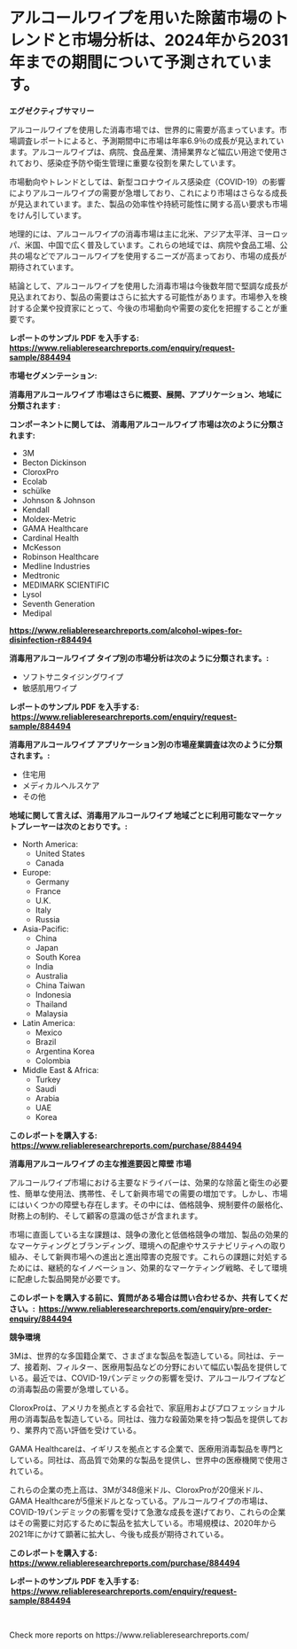 <p><h1>アルコールワイプを用いた除菌市場のトレンドと市場分析は、2024年から2031年までの期間について予測されています。</h1></p><p><strong>エグゼクティブサマリー</strong></p>
<p><p>アルコールワイプを使用した消毒市場では、世界的に需要が高まっています。市場調査レポートによると、予測期間中に市場は年率6.9％の成長が見込まれています。アルコールワイプは、病院、食品産業、清掃業界など幅広い用途で使用されており、感染症予防や衛生管理に重要な役割を果たしています。</p><p>市場動向やトレンドとしては、新型コロナウイルス感染症（COVID-19）の影響によりアルコールワイプの需要が急増しており、これにより市場はさらなる成長が見込まれています。また、製品の効率性や持続可能性に関する高い要求も市場をけん引しています。</p><p>地理的には、アルコールワイプの消毒市場は主に北米、アジア太平洋、ヨーロッパ、米国、中国で広く普及しています。これらの地域では、病院や食品工場、公共の場などでアルコールワイプを使用するニーズが高まっており、市場の成長が期待されています。</p><p>結論として、アルコールワイプを使用した消毒市場は今後数年間で堅調な成長が見込まれており、製品の需要はさらに拡大する可能性があります。市場参入を検討する企業や投資家にとって、今後の市場動向や需要の変化を把握することが重要です。</p></p>
<p><strong>レポートのサンプル PDF を入手する: <a href="https://www.reliableresearchreports.com/enquiry/request-sample/884494">https://www.reliableresearchreports.com/enquiry/request-sample/884494</a></strong></p>
<p><strong>市場セグメンテーション:</strong></p>
<p><strong> 消毒用アルコールワイプ 市場はさらに概要、展開、アプリケーション、地域に分類されます :</strong></p>
<p><strong>コンポーネントに関しては、 消毒用アルコールワイプ 市場は次のように分類されます: &nbsp;</strong></p>
<p><ul><li>3M</li><li>Becton Dickinson</li><li>CloroxPro</li><li>Ecolab</li><li>schülke</li><li>Johnson & Johnson</li><li>Kendall</li><li>Moldex-Metric</li><li>GAMA Healthcare</li><li>Cardinal Health</li><li>McKesson</li><li>Robinson Healthcare</li><li>Medline Industries</li><li>Medtronic</li><li>MEDIMARK SCIENTIFIC</li><li>Lysol</li><li>Seventh Generation</li><li>Medipal</li></ul></p>
<p><strong><a href="https://www.reliableresearchreports.com/alcohol-wipes-for-disinfection-r884494">https://www.reliableresearchreports.com/alcohol-wipes-for-disinfection-r884494</a></strong></p>
<p><strong> 消毒用アルコールワイプ タイプ別の市場分析は次のように分類されます。:</strong></p>
<p><ul><li>ソフトサニタイジングワイプ</li><li>敏感肌用ワイプ</li></ul></p>
<p><strong>レポートのサンプル PDF を入手する: &nbsp;<a href="https://www.reliableresearchreports.com/enquiry/request-sample/884494">https://www.reliableresearchreports.com/enquiry/request-sample/884494</a></strong></p>
<p><strong> 消毒用アルコールワイプ アプリケーション別の市場産業調査は次のように分類されます。:</strong></p>
<p><ul><li>住宅用</li><li>メディカルヘルスケア</li><li>その他</li></ul></p>
<p><strong>地域に関して言えば、消毒用アルコールワイプ 地域ごとに利用可能なマーケットプレーヤーは次のとおりです。:</strong></p>
<p><ul>
    <li>
        North America:
        <ul>
            <li>United States</li>
            <li>Canada</li>
        </ul>
    </li>
    <li>
        Europe:
        <ul>
            <li>Germany</li>
            <li>France</li>
            <li>U.K.</li>
            <li>Italy</li>
            <li>Russia</li>
        </ul>
    </li>
    <li>
        Asia-Pacific:
        <ul>
            <li>China</li>
            <li>Japan</li>
            <li>South Korea</li>
            <li>India</li>
            <li>Australia</li>
            <li>China Taiwan</li>
            <li>Indonesia</li>
            <li>Thailand</li>
            <li>Malaysia</li>
        </ul>
    </li>
    <li>
        Latin America:
        <ul>
            <li>Mexico</li>
            <li>Brazil</li>
            <li>Argentina Korea</li>
            <li>Colombia</li>
        </ul>
    </li>
    <li>
        Middle East & Africa:
        <ul>
            <li>Turkey</li>
            <li>Saudi</li>
            <li>Arabia</li>
            <li>UAE</li>
            <li>Korea</li>
        </ul>
    </li>
    </ul></p>
<p><strong>このレポートを購入する: &nbsp;<a href="https://www.reliableresearchreports.com/purchase/884494">https://www.reliableresearchreports.com/purchase/884494</a></strong></p>
<p><strong>消毒用アルコールワイプ の主な推進要因と障壁 市場</strong></p>
<p><p>アルコールワイプ市場における主要なドライバーは、効果的な除菌と衛生の必要性、簡単な使用法、携帯性、そして新興市場での需要の増加です。しかし、市場にはいくつかの障壁も存在します。その中には、価格競争、規制要件の厳格化、財務上の制約、そして顧客の意識の低さが含まれます。</p><p>市場に直面している主な課題は、競争の激化と低価格競争の増加、製品の効果的なマーケティングとブランディング、環境への配慮やサステナビリティへの取り組み、そして新興市場への進出と進出障害の克服です。これらの課題に対処するためには、継続的なイノベーション、効果的なマーケティング戦略、そして環境に配慮した製品開発が必要です。</p></p>
<p><strong>このレポートを購入する前に、質問がある場合は問い合わせるか、共有してください。:&nbsp; <a href="https://www.reliableresearchreports.com/enquiry/pre-order-enquiry/884494">https://www.reliableresearchreports.com/enquiry/pre-order-enquiry/884494</a></strong></p>
<p><strong>競争環境</strong></p>
<p><p>3Mは、世界的な多国籍企業で、さまざまな製品を製造している。同社は、テープ、接着剤、フィルター、医療用製品などの分野において幅広い製品を提供している。最近では、COVID-19パンデミックの影響を受け、アルコールワイプなどの消毒製品の需要が急増している。</p><p>CloroxProは、アメリカを拠点とする会社で、家庭用およびプロフェッショナル用の消毒製品を製造している。同社は、強力な殺菌効果を持つ製品を提供しており、業界内で高い評価を受けている。</p><p>GAMA Healthcareは、イギリスを拠点とする企業で、医療用消毒製品を専門としている。同社は、高品質で効果的な製品を提供し、世界中の医療機関で使用されている。</p><p>これらの企業の売上高は、3Mが348億米ドル、CloroxProが20億米ドル、GAMA Healthcareが5億米ドルとなっている。アルコールワイプの市場は、COVID-19パンデミックの影響を受けて急激な成長を遂げており、これらの企業はその需要に対応するために製品を拡大している。市場規模は、2020年から2021年にかけて顕著に拡大し、今後も成長が期待されている。</p></p>
<p><strong>このレポートを購入する: &nbsp; <a href="https://www.reliableresearchreports.com/purchase/884494">https://www.reliableresearchreports.com/purchase/884494</a></strong></p>
<p><strong>レポートのサンプル PDF を入手する: &nbsp;<a href="https://www.reliableresearchreports.com/enquiry/request-sample/884494">https://www.reliableresearchreports.com/enquiry/request-sample/884494</a></strong><strong></strong></p>
<p>&nbsp;</p>
<p>Check more reports on https://www.reliableresearchreports.com/</p>